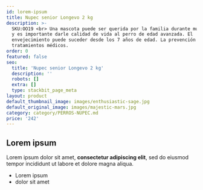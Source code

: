 ```yaml
---
id: lorem-ipsum
title: Nupec senior Longevo 2 kg
description: >-
  SKU:OO19 <br> Una mascota puede ser querida por la familia durante muchos años
  y es importante darle calidad de vida al perro de edad avanzada. El
  envejecimiento puede suceder desde los 7 años de edad. La prevención ahorra
  tratamientos médicos. 
order: 0
featured: false
seo:
  title: 'Nupec senior Longevo 2 kg'
  description: ''
  robots: []
  extra: []
  type: stackbit_page_meta
layout: product
default_thumbnail_image: images/enthusiastic-sage.jpg
default_original_image: images/majestic-mars.jpg
category: category/PERROS-NUPEC.md
price: '242'
---
```

## Lorem ipsum

Lorem ipsum dolor sit amet, **consectetur adipiscing elit**, sed do eiusmod tempor incididunt ut labore et dolore magna aliqua.

- Lorem ipsum
- dolor sit amet